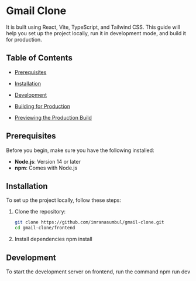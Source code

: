 # Gmail Clone

 It is built using React, Vite, TypeScript, and Tailwind CSS. This guide will help you set up the project locally, run it in development mode, and build it for production.

## Table of Contents

- [Prerequisites](#prerequisites)
- [Installation](#installation)
- [Development](#development)
- [Building for Production](#building-for-production)

- [Previewing the Production Build](#previewing-the-production-build)

## Prerequisites

Before you begin, make sure you have the following installed:

- **Node.js**: Version 14 or later
- **npm**: Comes with Node.js

## Installation

To set up the project locally, follow these steps:

1. Clone the repository:

   ```bash
   git clone https://github.com/imranasumbul/gmail-clone.git
   cd gmail-clone/frontend

2. Install dependencies
    npm install


## Development

To start the development server on frontend, run the command 
    npm run dev


